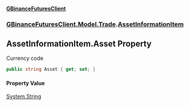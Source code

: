 #### [GBinanceFuturesClient](./index.md 'index')
### [GBinanceFuturesClient.Model.Trade](./GBinanceFuturesClient-Model-Trade.md 'GBinanceFuturesClient.Model.Trade').[AssetInformationItem](./GBinanceFuturesClient-Model-Trade-AssetInformationItem.md 'GBinanceFuturesClient.Model.Trade.AssetInformationItem')
## AssetInformationItem.Asset Property
Currency code  
```csharp
public string Asset { get; set; }
```
#### Property Value
[System.String](https://docs.microsoft.com/en-us/dotnet/api/System.String 'System.String')  
